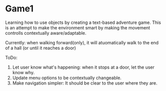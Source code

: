 # Game1
Learning how to use objects by creating a text-based adventure game.
This is an attempt to make the environment smart by making
the movement controlls contextually aware/adaptable.

Currently: when walking forward(only), it will atuomatically walk to the end of a hall (or until it reaches a door)

ToDo: 
1) Let user know what's happening: when it stops at a door, let the user know why.
2) Update menu options to be contextually changeable.
3) Make navigation simpler: It should be clear to the user where they are.
